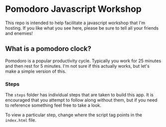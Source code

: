 # Pomodoro Javascript Workshop
This repo is intended to help facilitate a javascript workshop that I'm hosting.  If you like what you see here, please be sure to tell all your friends and enemies!

## What is a pomodoro clock?
Pomodoro is a popular productivity cycle.  Typically you work for 25 minutes and then rest for 5 minutes.  I'm not sure if this actually works, but let's make a simple version of this.

### Steps
The `steps` folder has individual steps that are taken to build this app. It is encouraged that you attempt to follow along without them, but if you need to reference something feel free to take a look.

To view a particular step, change where the script tag points in the `index.html` file.